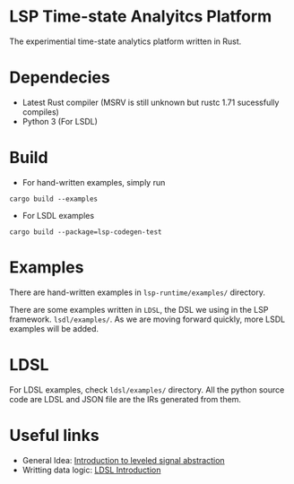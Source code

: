 # LSP Time-state Analyitcs Platform

The experimential time-state analytics platform written in Rust.

# Dependecies

- Latest Rust compiler (MSRV is still unknown but rustc 1.71 sucessfully compiles)
- Python 3 (For LSDL)

# Build

- For hand-written examples, simply run
  
```
cargo build --examples
```

- For LSDL examples

```
cargo build --package=lsp-codegen-test
```

# Examples

There are hand-written examples in `lsp-runtime/examples/` directory. 

There are some examples written in `LDSL`, the DSL we using in the LSP framework. `lsdl/examples/`. As we are moving forward quickly, more LSDL examples will be added.

# LDSL

For LDSL examples, check `ldsl/examples/` directory. All the python source code are LDSL and JSON file are the IRs generated from them.

# Useful links

- General Idea: [Introduction to leveled signal abstraction](https://conviva.atlassian.net/wiki/spaces/~712020f765b3b30d0e446096dbfeb73b527a21/pages/1879934386/LSP+High+Level+Design)
- Writting data logic: [LDSL Introduction](https://conviva.atlassian.net/wiki/spaces/~712020f765b3b30d0e446096dbfeb73b527a21/pages/1903166610/The+LSDL+Specification)